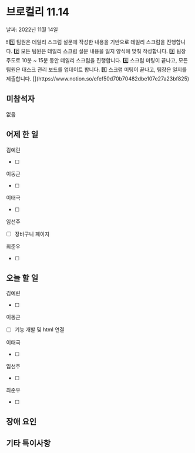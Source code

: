 # 브로컬리 11.14

날짜: 2022년 11월 14일

<aside>
❗ 1️⃣ 팀원은 데일리 스크럼 설문에 작성한 내용을 기반으로 데일리 스크럼을 진행합니다.
2️⃣ 모든 팀원은 데일리 스크럼 설문 내용을 일지 양식에 맞춰 작성합니다. 
3️⃣ 팀장 주도로 10분 ~ 15분 동안 데일리 스크럼을 진행합니다.
4️⃣ 스크럼 미팅이 끝나고, 모든 팀원은 태스크 관리 보드를 업데이트 합니다.
5️⃣ 스크럼 미팅이 끝나고, 팀장은 일지를 제출합니다.
[](https://www.notion.so/efef50d70b70482dbe107e27a23bf825)

</aside>

## 미참석자

없음

## 어제 한 일

김예린

- [ ]  

이동근

- [ ]  

이태극

- [ ]  

임선주

- [ ]  장바구니 페이지

최준우

- [ ]  

## 오늘 할 일

김예린

- [ ]  

이동근

- [ ]  기능 개발 및 html 연결

이태극

- [ ]  

임선주

- [ ]  

최준우

- [ ]  

## 장애 요인

## 기타 특이사항